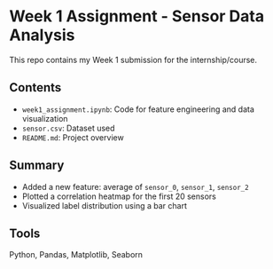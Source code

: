 # Week 1 Assignment - Sensor Data Analysis

This repo contains my Week 1 submission for the internship/course.

## Contents
- `week1_assignment.ipynb`: Code for feature engineering and data visualization
- `sensor.csv`: Dataset used
- `README.md`: Project overview

## Summary
- Added a new feature: average of `sensor_0`, `sensor_1`, `sensor_2`
- Plotted a correlation heatmap for the first 20 sensors
- Visualized label distribution using a bar chart

## Tools
Python, Pandas, Matplotlib, Seaborn

